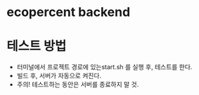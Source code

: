 # ecopercent backend

# 테스트 방법
- 터미널에서 프로젝트 경로에 있는start.sh 를 실행 후, 테스트를 한다.
- 빌드 후, 서버가 자동으로 켜진다.
- 주의! 테스트하는 동안은 서버를 종료하지 말 것.
